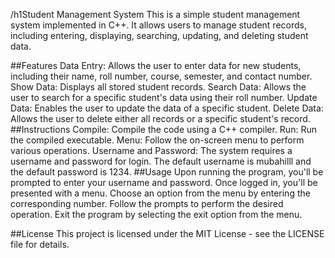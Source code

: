 /h1Student Management System
This is a simple student management system implemented in C++. It allows users to manage student records, including entering, displaying, searching, updating, and deleting student data.

##Features
Data Entry: Allows the user to enter data for new students, including their name, roll number, course, semester, and contact number.
Show Data: Displays all stored student records.
Search Data: Allows the user to search for a specific student's data using their roll number.
Update Data: Enables the user to update the data of a specific student.
Delete Data: Allows the user to delete either all records or a specific student's record.
##Instructions
Compile: Compile the code using a C++ compiler.
Run: Run the compiled executable.
Menu: Follow the on-screen menu to perform various operations.
Username and Password: The system requires a username and password for login. The default username is mubahilll and the default password is 1234.
##Usage
Upon running the program, you'll be prompted to enter your username and password.
Once logged in, you'll be presented with a menu.
Choose an option from the menu by entering the corresponding number.
Follow the prompts to perform the desired operation.
Exit the program by selecting the exit option from the menu.

##License
This project is licensed under the MIT License - see the LICENSE file for details.
